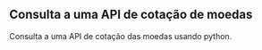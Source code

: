 ## Consulta a uma API de cotação de moedas

Consulta a uma API de cotação das moedas usando python.
